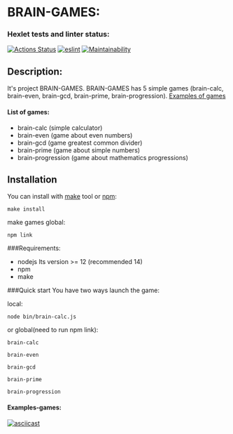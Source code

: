# BRAIN-GAMES:
### Hexlet tests and linter status:
[![Actions Status](https://github.com/alexeylozenko/backend-project-lvl1/workflows/hexlet-check/badge.svg)](https://github.com/alexeylozenko/backend-project-lvl1/actions)
[![eslint](https://github.com/alexeylozenko/backend-project-lvl1/actions/workflows/eslint.yml/badge.svg)](https://github.com/alexeylozenko/backend-project-lvl1/actions/workflows/eslint.yml)
[![Maintainability](https://api.codeclimate.com/v1/badges/27d2ee47314a595dc5d0/maintainability)](https://codeclimate.com/github/alexeylozenko/backend-project-lvl1/maintainability)

## Description:
It's project BRAIN-GAMES. BRAIN-GAMES has 5 simple games (brain-calc, brain-even, brain-gcd, brain-prime, 
brain-progression). [Examples of games](https://github.com/alexeylozenko/backend-project-lvl1#Examples-games)

#### List of games:
* brain-calc (simple calculator)
* brain-even (game about even numbers)
* brain-gcd (game greatest common divider)
* brain-prime (game about simple numbers)
* brain-progression (game about mathematics progressions)

## Installation
You can install with [make](https://en.wikipedia.org/wiki/Make_(software)) tool or [npm](https://www.npmjs.com/):


    make install

make games global:

    npm link

###Requirements:
* nodejs lts version >= 12 (recommended 14)
* npm
* make

###Quick start
You have two ways launch the game:

local:

    node bin/brain-calc.js

or global(need to run npm link):


    brain-calc

    brain-even

    brain-gcd

    brain-prime

    brain-progression
    

#### Examples-games:
[![asciicast](https://asciinema.org/a/407429.svg)](https://asciinema.org/a/407429)


